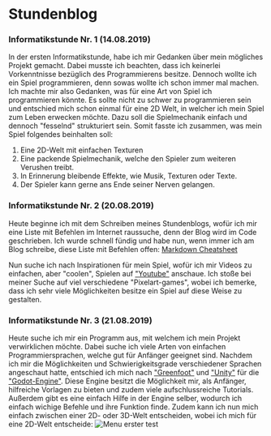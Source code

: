 # Stundenblog
### Informatikstunde Nr. 1  (14.08.2019)
In der ersten Informatikstunde, habe ich mir Gedanken über mein mögliches Projekt gemacht. Dabei musste ich beachten, dass ich keinerlei Vorkenntnisse bezüglich des Programmierens besitze.
Dennoch wollte ich ein Spiel programmieren, denn sowas wollte ich schon immer mal machen.
 Ich machte mir also Gedanken, was für eine Art von Spiel ich programmieren könnte. Es sollte nicht zu schwer zu programmieren sein und 
 entschied mich schon einmal für eine 2D Welt, in welcher ich mein Spiel zum Leben erwecken möchte. Dazu soll die Spielmechanik einfach 
 und dennoch "fesselnd" strukturiert sein.
 Somit fasste ich zusammen, was mein Spiel folgendes beinhalten soll:
 
 1. Eine 2D-Welt mit einfachen Texturen 
 2. Eine packende Spielmechanik, welche den Spieler zum weiteren Verushen treibt.
 3. In Erinnerung bleibende Effekte, wie Musik, Texturen oder Texte.
 4. Der Spieler kann gerne ans Ende seiner Nerven gelangen.
 
 ### Informatikstunde Nr. 2  (20.08.2019)
 Heute beginne ich mit dem Schreiben meines Stundenblogs, wofür ich mir eine Liste mit Befehlen im Internet raussuche, denn der Blog wird im Code geschrieben. Ich wurde schnell fündig und habe nun, wenn immer ich am Blog schreibe, diese Liste mit Befehlen offen: [Markdown Cheatsheet](https://github.com/adam-p/markdown-here/wiki/Markdown-Cheatsheet#headers)
 
 Nun suche ich nach Inspirationen für mein Spiel, wofür ich mir Videos zu einfachen, aber "coolen", Spielen auf ["Youtube"](https://www.youtube.com/?gl=DE&hl=de) anschaue.
 Ich stoße bei meiner Suche auf viel verschiedene "Pixelart-games", wobei ich bemerke, dass ich sehr viele Möglichkeiten besitze ein Spiel auf diese Weise zu gestalten.
 
 ### Informatikstunde Nr. 3  (21.08.2019)
 Heute suche ich mir ein Programm aus, mit welchem ich mein Projekt verwirklichen möchte. Dabei suche ich viele Arten von einfachen Programmiersprachen, welche gut für Anfänger geeignet sind. Nachdem ich mir die Möglichkeiten und Schwierigkeitsgrade verschiedener Sprachen angeschaut hatte, entschied ich mich nach ["Greenfoot"](https://www.greenfoot.org/door) und ["Unity"](https://unity.com/de) für die ["Godot-Engine"](https://godotengine.org/).
 Diese Engine besitzt die Möglichkeit mir, als Anfänger, hilfreiche Vorlagen zu bieten und zudem viele aufschlussreiche Tutorials. Außerdem gibt es eine einfach Hilfe in der Engine selber, wodurch ich einfach wichige Befehle und ihre Funktion finde.
 Zudem kann ich nun mich einfach zwischen einer 2D- oder 3D-Welt entscheiden, wobei ich mich für eine 2D-Welt entscheide:
 ![Menu erster test](https://user-images.githubusercontent.com/9617583/28182906-940ac83a-67db-11e7-8472-59ce285900b1.gif)
 

